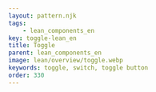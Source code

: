 ```yaml
---
layout: pattern.njk
tags: 
    - lean_components_en
key: toggle-lean_en
title: Toggle
parent: lean_components_en
image: lean/overview/toggle.webp
keywords: toggle, switch, toggle button
order: 330
---
```


